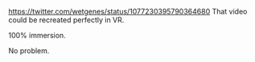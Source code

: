 https://twitter.com/wetgenes/status/1077230395790364680 That video could be recreated perfectly in VR.

100% immersion.

No problem.